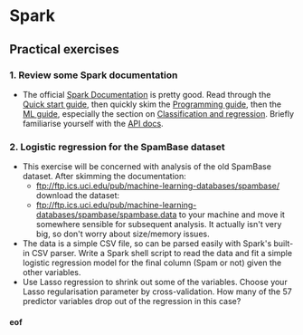# Spark

## Practical exercises

### 1. Review some Spark documentation

* The official [Spark Documentation](http://spark.apache.org/docs/2.1.0/) is pretty good. Read through the [Quick start guide](http://spark.apache.org/docs/2.1.0/quick-start.html), then quickly skim the [Programming guide](http://spark.apache.org/docs/2.1.0/programming-guide.html), then the [ML guide](http://spark.apache.org/docs/2.1.0/ml-guide.html), especially the section on [Classification and regression](http://spark.apache.org/docs/2.1.0/ml-classification-regression.html). Briefly familiarise yourself with the [API docs](http://spark.apache.org/docs/2.1.0/api/scala/index.html#org.apache.spark.package).

### 2. Logistic regression for the SpamBase dataset

* This exercise will be concerned with analysis of the old SpamBase dataset. After skimming the documentation:
  * ftp://ftp.ics.uci.edu/pub/machine-learning-databases/spambase/ download the dataset:
  * ftp://ftp.ics.uci.edu/pub/machine-learning-databases/spambase/spambase.data
to your machine and move it somewhere sensible for subsequent analysis. It actually isn't very big, so don't worry about size/memory issues.
* The data is a simple CSV file, so can be parsed easily with Spark's built-in CSV parser. Write a Spark shell script to read the data and fit a simple logistic regression model for the final column (Spam or not) given the other variables.
* Use Lasso regression to shrink out some of the variables. Choose your Lasso regularisation parameter by cross-validation. How many of the 57 predictor variables drop out of the regression in this case?

#### eof
